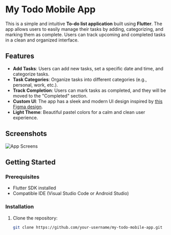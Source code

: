 # My Todo Mobile App

This is a simple and intuitive **To-do list application** built using **Flutter**. The app allows users to easily manage their tasks by adding, categorizing, and marking them as complete. Users can track upcoming and completed tasks in a clean and organized interface.

## Features

- **Add Tasks**: Users can add new tasks, set a specific date and time, and categorize tasks.
- **Task Categories**: Organize tasks into different categories (e.g., personal, work, etc.).
- **Track Completion**: Users can mark tasks as completed, and they will be moved to the "Completed" section.
- **Custom UI**: The app has a sleek and modern UI design inspired by [this Figma design](https://www.figma.com/design/TIRrsoHg0EC2gEmzzKB2uZ/Todo-Mobile-App-(Community)-(Community)?node-id=10-2762&node-type=canvas&t=75ePhm89Q9TVyblc-0).
- **Light Theme**: Beautiful pastel colors for a calm and clean user experience.

## Screenshots

![App Screens](![image](https://github.com/user-attachments/assets/b852ac4a-a316-442a-baa9-4f3c5e8c322f)
)

## Getting Started

### Prerequisites

- Flutter SDK installed
- Compatible IDE (Visual Studio Code or Android Studio)

### Installation

1. Clone the repository:

   ```bash
   git clone https://github.com/your-username/my-todo-mobile-app.git
